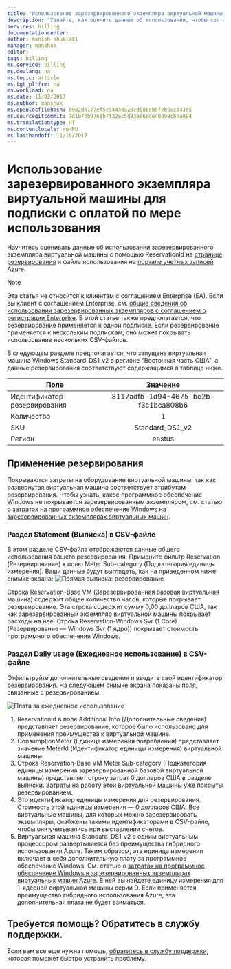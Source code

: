 ```yaml
---
title: "Использование зарезервированного экземпляра виртуальной машины Azure для подписки с оплатой по мере использования | Документация Майкрософт"
description: "Узнайте, как оценить данные об использовании, чтобы составить представление о применении зарезервированного экземпляра виртуальной машины для подписки с оплатой по мере использования"
services: billing
documentationcenter: 
author: manish-shukla01
manager: manshuk
editor: 
tags: billing
ms.service: billing
ms.devlang: na
ms.topic: article
ms.tgt_pltfrm: na
ms.workload: na
ms.date: 11/03/2017
ms.author: manshuk
ms.openlocfilehash: 6982d6177ef5c94436a28cd68beb9feb5cc343e5
ms.sourcegitcommit: 7d107bb9768b7f32ec5d93ae6ede40899cbaa894
ms.translationtype: HT
ms.contentlocale: ru-RU
ms.lasthandoff: 11/16/2017
---
```

# <a name="understand-reserved-instance-usage-for-your-pay-as-you-go-subscription"></a>Использование зарезервированного экземпляра виртуальной машины для подписки с оплатой по мере использования

Научитесь оценивать данные об использовании зарезервированного экземпляра виртуальной машины с помощью ReservationId на [странице резервирования](https://portal.azure.com/?microsoft_azure_marketplace_ItemHideKey=Reservations&Microsoft_Azure_Reservations=true#blade/Microsoft_Azure_Reservations/ReservationsBrowseBlade ) и файла использования на [портале учетных записей Azure](https://account.azure.com).


>[!NOTE]
>Эта статья не относится к клиентам с соглашением Enterprise (EA). Если вы клиент с соглашением Enterprise, см. [общие сведения об использовании зарезервированных экземпляров с соглашением о регистрации Enterprise](billing-understand-reserved-instance-usage-ea.md). В этой статье также предполагается, что резервирование применяется к одной подписке. Если резервирование применяется к нескольким подпискам, оно может покрывать использование нескольких CSV-файлов. 

В следующем разделе предполагается, что запущена виртуальная машина Windows Standard_DS1_v2 в регионе "Восточная часть США", а данные резервирования соответствуют содержащимся в таблице ниже.

| Поле | Значение |
|---| :---: |
|Идентификатор резервирования |8117adfb-1d94-4675-be2b-f3c1bca808b6|
|Количество |1|
|SKU | Standard_DS1_v2|
|Регион | eastus |

## <a name="reservation-application"></a>Применение резервирования

Покрываются затраты на оборудование виртуальной машины, так как развернутая виртуальная машина соответствует атрибутам резервирования. Чтобы узнать, какое программное обеспечение Windows не покрывается зарезервированным экземпляром, см. статью о [затратах на программное обеспечение Windows на зарезервированных экземплярах виртуальных машин](billing-reserved-instance-windows-software-costs.md).

### <a name="statement-section-of-csv"></a>Раздел Statement (Выписка) в CSV-файле
В этом разделе CSV-файла отображаются данные общего использования вашего резервирования. Примените фильтр Reservation (Резервирование) к полю Meter Sub-category (Подкатегория единицы измерения). Ваши данные будут выглядеть, как на приведенном ниже снимке экрана: ![Прямая выписка: резервирование](./media/billing-understand-reserved-instance-usage/billing-payg-reserved-instance-csv-statements.png)

Строка Reservation-Base VM (Зарезервированная базовая виртуальная машина) содержит общее количество часов, которые покрывает резервирование. Эта строка содержит сумму 0,00 долларов США, так как зарезервированный экземпляр виртуальной машины покрывает расходы на нее. Строка Reservation-Windows Svr (1 Core) (Резервирование — Windows Svr (1 ядро)) покрывает стоимость программного обеспечения Windows.

### <a name="daily-usage-section-of-csv"></a>Раздел Daily usage (Ежедневное использование) в CSV-файле
Отфильтруйте дополнительные сведения и введите свой идентификатор резервирования. На следующем снимке экрана показаны поля, связанные с резервированием: 

![Плата за ежедневное использование](./media/billing-understand-reserved-instance-usage/billing-payg-reserved-instance-csv-details.png)

1. ReservationId в поле Additional Info (Дополнительные сведения) представляет резервирование, которое было использовано для применения преимущества к виртуальной машине.
2. ConsumptionMeter (Единица измерения потребления) представляет значение MeterId (Идентификатор единицы измерения) виртуальной машины.
3. Строка Reservation-Base VM Meter Sub-category (Подкатегория единицы измерения зарезервированной базовой виртуальной машины) представляет строку затрат 0 долларов США в разделе выписки. Затраты на работу этой виртуальной машины уже покрыты резервированием.
4. Это идентификатор единицы измерения для резервирования. Стоимость этой единицы измерения — 0 долларов США. Все виртуальные машины, для которых можно зарезервировать экземпляры, снабжены такими идентификаторами в CSV-файле, чтобы они учитывались при выставлении счетов. 
5. Виртуальная машина Standard_DS1_v2 с одним виртуальным процессором развертывается без преимущества гибридного использования Azure. Таким образом, эта единица измерения включает в себя дополнительную плату за программное обеспечение Windows. См. статью о [затратах на программное обеспечение Windows в зарезервированных экземплярах виртуальных машин Azure](billing-reserved-instance-windows-software-costs.md). В ней вы найдете единицу измерения для 1-ядерной виртуальной машины серии D. Если применяется преимущество гибридного использования Azure, эта дополнительная плата не будет взиматься. 

## <a name="need-help-contact-support"></a>Требуется помощь? Обратитесь в службу поддержки.

Если вам все еще нужна помощь, [обратитесь в службу поддержки](https://portal.azure.com/?#blade/Microsoft_Azure_Support/HelpAndSupportBlade), которая поможет быстро устранить проблему.